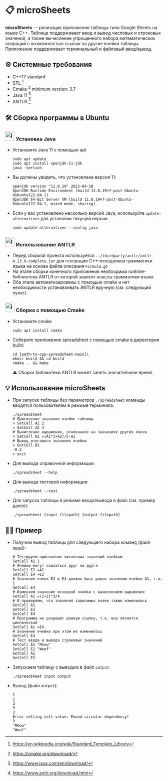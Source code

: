 # 📋 microSheets

**microSheets** — релизация приложения таблицы типа Google Sheets на языке C++.
Таблица поддерживает ввод и вывод числовых и строковых значений, а также вычисление упрощенного набора математических операций с возможностью ссылок на другие ячейки таблицы.
Приложение поддерживает терминальный и файловый ввод/вывод.

## ⚙️ Системные требования

- C++17 standard
- STL [^1]
- Cmake [^2] minimum version: 3.7
- Java 11 [^3]
- ANTLR [^4]

## 🛠️ Сборка программы в Ubuntu

### <img src="https://www.svgrepo.com/download/184143/java.svg" alt="java" width="30"/> Установка Java

- Установите Java 11 с помощью apt

	```
	sudo apt update
	sudo apt install openjdk-11-jdk
	java -version
	```

- Вы должны увидеть, что установлена версия 11:

	```
	openjdk version "11.0.19" 2023-04-18
	OpenJDK Runtime Environment (build 11.0.19+7-post-Ubuntu-0ubuntu122.04.1)
	OpenJDK 64-Bit Server VM (build 11.0.19+7-post-Ubuntu-0ubuntu122.04.1, mixed mode, sharing)
	```

- Если у вас установлено несколько версий Java, используйте ```update-alternatives``` для установки текущей версии

	```
	sudo update-alternatives --config java
	```

### <img src="https://avatars.githubusercontent.com/u/80584?s=200&v=4" alt="java" width="30"/> Использование ANTLR

- Перед сборкой проекта используется ```../thirdparty/antlr/antlr-4.13.0-complete.jar``` для генерации C++-исходников грамматики языка на основе файла описания ```Formula.g4```
- На этапе сборки конечного приложения необходима runtime-библиотека ANTLR от которой зависят классы грамматики языка
- Оба этапа автоматизированы с помощью cmake и нет необходимости устанавливать ANTLR вручную (см. следующий пункт)

### <img src="https://upload.wikimedia.org/wikipedia/commons/thumb/1/13/Cmake.svg/1200px-Cmake.svg.png" alt="java" width="30"/> Сборка с помощью Cmake

- Установите cmake

	```
	sudo apt install cmake
	```

- Соберите приложение spreadsheet с помощью cmake в директории build:

	```
	cd [path-to-cpp-spreadsheet-main]\
	mkdir build && cd build
	cmake .. && make
	```
	⚠️ Сборка библиотеки ANTLR может занять значительное время.

## 💡 Использование microSheets

- При запуске таблицы без параметров ```./spreadsheet``` команды вводятся пользователем в режиме терминала:

	```
	./spreadsheet
	# Присвоение значения ячейке таблицы
	> SetCell A1 2
	> SetCell A2 3                     
	# Вычисление выражения, основанное на значениях других ячеек
	> SetCell B1 =(A1*3+A2)/5-A1
	# Вывод итогового значения ячейки
	> GetCell B1
	-0.2
	> exit
	```

- Для вывода справочной информации:

	```./spreadsheet --help```

- Для вывода тестовой информации:

	```./spreadsheet --test```

- Для запуска таблицы в режиме ввода/вывода в файл (см. пример далее):

	```./spreadsheet [input_filepath] [output_filepath]```

## 👨‍💻 Пример

- Получим вывод таблицы для следующего набора команд (файл [input](input)):

	```
	# Тестируем присвоение численных значений ячейкам
	SetCell A1 1
	# Ячейки могут ссылаться друг на друга
	SetCell E2 =A1
	SetCell E4 =E2
	# Значение ячеек E2 и E4 должно быть равно значению ячейки A1, т.е. 1
	GetCell E4
	# Изменяем значение исходной ячейки с вычислением выражения
	SetCell A1 =(2+2)*3/4
	# И проверяем, что значения зависимых ячеек также изменились
	GetCell A1
	GetCell E2
	GetCell E4
	# Программа не разрешит данную ссылку, т.к. она является циклической
	SetCell A1 =E4
	# Значение ячейки при этом не изменилось
	GetCell E4
	# Тест ввода и вывода строковых значений
	SetCell A1 "Meow"
	SetCell E2 "Woof"
	GetCell A1
	GetCell E2
	```

- Запускаем таблицу с выводом в файл ```output```:

	```./spreadsheet input output```

- Вывод (файл ```output```):

	```
	1
	2
	3
	3
	3
	Error setting cell value: Found circular dependency!
	3
	"Meow"
	"Woof"
	```
	
<!--
## Примеры
-->

[^1]: https://en.wikipedia.org/wiki/Standard_Template_Library
[^2]: https://cmake.org/download/
[^3]: https://www.java.com/en/download/
[^4]: https://www.antlr.org/download.html